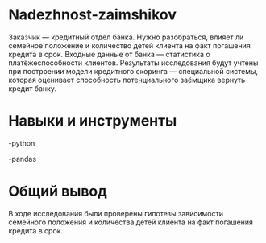 # Nadezhnost-zaimshikov
Заказчик — кредитный отдел банка. Нужно разобраться, влияет ли семейное положение и количество детей клиента на факт погашения кредита в срок. Входные данные от банка — статистика о платёжеспособности клиентов.
Результаты исследования будут учтены при построении модели кредитного скоринга — специальной системы, которая оценивает способность потенциального заёмщика вернуть кредит банку.
# Навыки и инструменты
-python

-pandas
# Общий вывод
В ходе исследования были  проверены гипотезы зависимости семейного положения и количества детей клиента на факт погашения кредита в срок.
